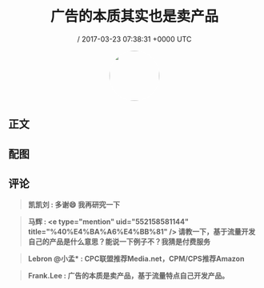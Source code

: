 <h1 align="center">广告的本质其实也是卖产品</h1>
<p align="center">
    <a> / 2017-03-23 07:38:31 &#43;0000 UTC</a>
</p>

<div align="center">
    <img src="" width="100" height="100" style="border:1px solid;border-radius:50%; color:#ffffff"/>
</div>

## 正文

<div>

</div>

## 配图
<div class="image" align="center">

</div>

## 评论

<div align="left">
<div>

<blockquote >
<span> <strong>凯凯刘 : 多谢😄 我再研究一下 </strong></span>
</blockquote>

<blockquote >
<span> <strong>马辉 : &lt;e type=&#34;mention&#34; uid=&#34;552158581144&#34; title=&#34;%40%E4%BA%A6%E4%BB%81&#34; /&gt; 请教一下，基于流量开发自己的产品是什么意思？能说一下例子不？我猜是付费服务 </strong></span>
</blockquote>

<blockquote >
<span> <strong>Lebron @小孟* : CPC联盟推荐Media.net，CPM/CPS推荐Amazon </strong></span>
</blockquote>

<blockquote >
<span> <strong>Frank.Lee : 广告的本质是卖产品，基于流量特点自己开发产品。 </strong></span>
</blockquote>

</div>
</div>